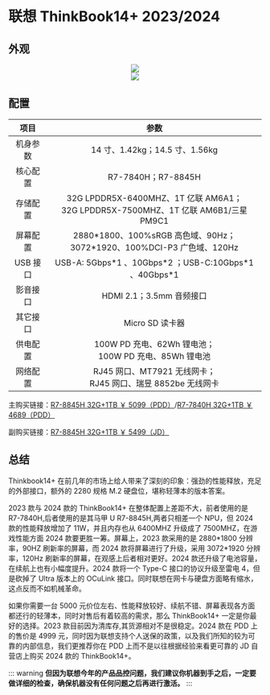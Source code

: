 # 联想 ThinkBook14+ 2023/2024

## 外观

<div style="margin: 0 auto; text-align: center; width: 50%"><img src="./assets/tb14+.jpg" /></div>

<div style="margin: 0 auto; text-align: center; width: 50%"><img src="./assets/tb14+ 1.jpg" /></div>

## 配置

|   项目   |                                    参数                                     |
| :------: | :-------------------------------------------------------------------------: |
| 机身参数 |                       14 寸、1.42kg；14.5 寸、1.56kg                        |
| 核心配置 |                             R7-7840H；R7-8845H                              |
| 存储配置 | 32G LPDDR5X-6400MHZ、1T 亿联 AM6A1；<br>32G LPDDR5X-7500MHZ、1T 亿联 AM6B1/三星 PM9C1  |
| 屏幕配置 | 2880\*1800、100%sRGB 高色域、90Hz；<br>3072\*1920、100%DCI-P3 广色域、120Hz |
| USB 接口 |          USB-A: 5Gbps\*1 、10Gbps\*2 ；USB-C:10Gbps\*1 、40Gbps\*1          |
| 影音接口 |                          HDMI 2.1；3.5mm 音频接口                           |
| 其它接口 |                               Micro SD 读卡器                               |
| 供电配置 |          100W PD 充电、62Wh 锂电池；<br>100W PD 充电、85Wh 锂电池           |
| 网络配置 |       RJ45 网口、MT7921 无线网卡；<br>RJ45 网口、瑞昱 8852be 无线网卡       |

主购买链接：[R7-8845H 32G+1TB ￥ 5099（PDD）](https://mobile.yangkeduo.com/goods1.html?ps=2033866bNx)/[R7-7840H 32G+1TB ￥ 4689（PDD）](https://mobile.yangkeduo.com/goods1.html?ps=WMNcmF1z57)

副购买链接：[R7-8845H 32G+1TB ￥ 5499（JD）](https://3.cn/23h-dNUG)

## 总结

Thinkbook14+ 在前几年的市场上给人带来了深刻的印象：强劲的性能释放，充足的外部接口，额外的 2280 规格 M.2 硬盘位，堪称轻薄本的版本答案。

2023 款与 2024 款的 ThinkBook14+ 在整体配置上差距不大，前者使用的是 R7-7840H,后者使用的是其马甲 U R7-8845H,两者只相差一个 NPU，但 2024 款的性能释放增加了 11W，并且内存也从 6400MHZ 升级成了 7500MHZ，在游戏性能方面 2024 款要更胜一筹。屏幕上，2023 款采用的是 2880\*1800 分辨率，90HZ 刷新率的屏幕，而 2024 款将屏幕进行了升级，采用 3072\*1920 分辨率，120Hz 刷新率的屏幕，在观感上后者相对更好。2024 款还升级了电池容量，在续航上也有小幅度提升。2024 款将一个 Type-C 接口的协议升级至雷电 4，但是砍掉了 Ultra 版本上的 OCuLink 接口。同时联想在网卡与硬盘方面略有缩水，这点反而不如机械革命。

如果你需要一台 5000 元价位左右、性能释放较好、续航不错、屏幕表现各方面都还行的轻薄本，同时对售后有着较高的需求，那么 ThinkBook14+ 一定是你最好的选择。2023 款目前因为清库存,其货源相对不是很稳定。2024 款在 PDD 上的售价是 4999 元，同时因为联想支持个人送保的政策，以及我们所知的较为可靠的内部信息，我们更推荐你在 PDD 上而不是以往根据经验来看更可靠的 JD 自营店上购买 2024 款的 ThinkBook14+。

::: warning
**但因为联想今年的产品品控问题，我们建议你机器到手之后，一定要做详细的检查，确保机器没有任何问题之后再进行激活。**
:::
